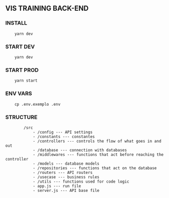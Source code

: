 ## VIS TRAINING BACK-END

### INSTALL
        yarn dev

### START DEV
        yarn dev

### START PROD
        yarn start
    
### ENV VARS
        cp .env.exemplo .env

### STRUCTURE
        
            /src
                - /config --- API settings 
                - /constants --- constantes
                - /controllers --- controls the flow of what goes in and out 
                - /database --- connection with databases
                - /middlewares --- functions that act before reaching the controller
                - /models --- database models
                - /repositories --- functions that act on the database
                - /routers --- API routers
                - /usecase --- business rules
                - /utils --- functions used for code logic
                - app.js --- run file
                - server.js --- API base file
                